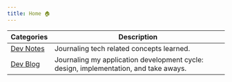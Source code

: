 ```yaml
---
title: Home 🏠
---
```


| Categories                                                     | Description                                                                          |
| -------------------------------------------------------------- | ------------------------------------------------------------------------------------ |
| [Dev Notes](https://ramzijabali.github.io/articles/Dev-Notes/) | Journaling tech related concepts learned.                                            |
| [Dev Blog](https://ramzijabali.github.io/articles/Dev-Blog)    | Journaling my application development cycle: design, implementation, and take aways. |
